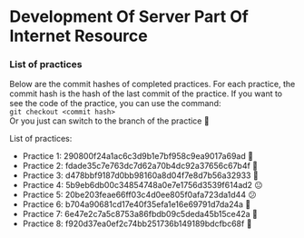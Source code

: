 # Development Of Server Part Of Internet Resource

### List of practices
Below are the commit hashes of completed practices.
For each practice, the commit hash is the hash of the last commit of the practice. 
If you want to see the code of the practice, you can use the command:   
`git checkout <commit hash>`  
Or you just can switch to the branch of the practice 🙂

List of practices:
- Practice 1: 290800f24a1ac6c3d9b1e7bf958c9ea9017a69ad  🙂
- Practice 2: fdade35c7e763dc7d62a70b4dc92a37656c67b4f  🙂
- Practice 3: d478bbf9187d0bb98160a8d04f7e8d7b56a32933  🤨
- Practice 4: 5b9eb6db00c34854748a0e7e1756d3539f614ad2  😐
- Practice 5: 20be203feae66ff03c4d0ee805f0afa723da1d44  😕
- Practice 6: b704a90681cd17e40f35efa1e16e69791d7da24a  🤡
- Practice 7: 6e47e2c7a5c8753a86fbdb09c5deda45b15ce42a  🤡
- Practice 8: f920d37ea0ef2c74bb251736b149189bdcfbc68f  🤡